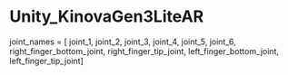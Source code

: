 # Unity_KinovaGen3LiteAR



joint_names = [
joint_1, 
joint_2, 
joint_3, 
joint_4, 
joint_5, 
joint_6, 
right_finger_bottom_joint,
right_finger_tip_joint, 
left_finger_bottom_joint, 
left_finger_tip_joint]

